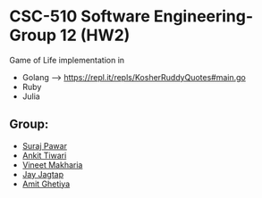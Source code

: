 
# CSC-510 Software Engineering-Group 12 (HW2)
Game of Life implementation in 
- Golang --> https://repl.it/repls/KosherRuddyQuotes#main.go
- Ruby
- Julia


## Group:
- [Suraj Pawar](mailto:spawar2@ncsu.edu) 
- [Ankit Tiwari](mailto:atiwari4@ncsu.edu)
- [Vineet Makharia](mailto:vrmakhar@ncsu.edu)
- [Jay Jagtap](mailto:jjgtap@ncsu.edu) 
- [Amit Ghetiya](mailto:aghetiy@ncsu.edu)
